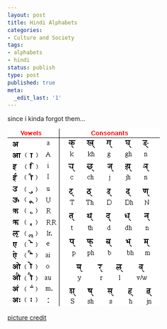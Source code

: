 ```yaml
---
layout: post
title: Hindi Alphabets
categories:
- Culture and Society
tags:
- alphabets
- hindi
status: publish
type: post
published: true
meta:
  _edit_last: '1'
---
```

since i kinda forgot them...

![](/img/hindi_trans.gif "hindi_trans")

[picture credit](http://www.cedar.buffalo.edu/script/images/hindi_trans.gif)
